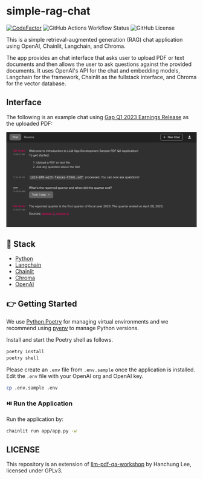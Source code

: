 # simple-rag-chat

[![CodeFactor](https://www.codefactor.io/repository/github/brendancsmith/simple-rag-chat/badge)](https://www.codefactor.io/repository/github/brendancsmith/simple-rag-chat)
![GitHub Actions Workflow Status](https://img.shields.io/github/actions/workflow/status/brendancsmith/simple-rag-chat/ci.yaml)
![GitHub License](https://img.shields.io/github/license/brendancsmith/simple-rag-chat)

This is a simple retrieval-augmented generation (RAG) chat application using OpenAI, Chainlit, Langchain, and Chroma.

The app provides an chat interface that asks user to upload PDF or text documents and then allows the user to ask questions against the provided documents. It uses OpenAI's API for the chat and embedding models, Langchain for the framework, Chainlit as the fullstack interface, and Chroma for the vector database.

## Interface
The following is an example chat using [Gap Q1 2023 Earnings Release](samples/1Q23-EPR-with-Tables-FINAL.pdf) as the uploaded PDF:

![Chat Interface](assets/app.png)

## 🧰 Stack

- [Python](https://www.python.org/downloads/release/python-3100/)
- [Langchain](https://python.langchain.com/docs/get_started/introduction.html)
- [Chainlit](https://docs.chainlit.io/overview)
- [Chroma](https://www.trychroma.com/)
- [OpenAI](https://openai.com/)

## 👉 Getting Started

We use [Python Poetry](https://python-poetry.org/) for managing virtual environments and we recommend using [pyenv](https://github.com/pyenv/pyenv) to manage Python versions.

Install and start the Poetry shell as follows.
```bash
poetry install
poetry shell
```

Please create an `.env` file from `.env.sample` once the application is installed. Edit the `.env` file with your OpenAI org and OpenAI key.
```bash
cp .env.sample .env
```

### ⏯️ Run the Application

Run the application by:
```bash
chainlit run app/app.py -w
```

## LICENSE

This repository is an extension of [llm-pdf-qa-workshop](https://github.com/leehanchung/llm-pdf-qa-workshop) by Hanchung Lee, licensed under GPLv3.
